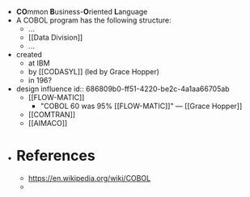 - **CO**mmon **B**usiness-**O**riented **L**anguage
- A COBOL program has the following structure:
	- ...
	- [[Data Division]]
	- ...
- created
	- at IBM
	- by [[CODASYL]] (led by Grace Hopper)
	- in 196?
- design influence
  id:: 686809b0-ff51-4220-be2c-4a1aa66705ab
	- [[FLOW-MATIC]]
		- "COBOL 60 was 95% [[FLOW-MATIC]]" — [[Grace Hopper]]
	- [[COMTRAN]]
	- [[AIMACO]]
- # References
	- https://en.wikipedia.org/wiki/COBOL
	-